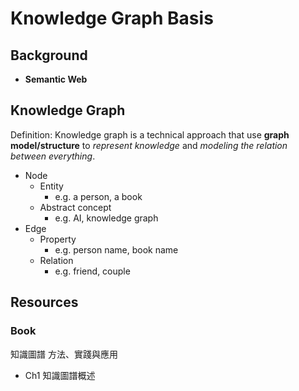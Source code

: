# Knowledge Graph Basis

## Background

* **Semantic Web**

## Knowledge Graph

Definition: Knowledge graph is a technical approach that use **graph model/structure** to *represent knowledge* and *modeling the relation between everything*.

* Node
  * Entity
    * e.g. a person, a book
  * Abstract concept
    * e.g. AI, knowledge graph
* Edge
  * Property
    * e.g. person name, book name
  * Relation
    * e.g. friend, couple

## Resources

### Book

知識圖譜 方法、實踐與應用

* Ch1 知識圖譜概述
